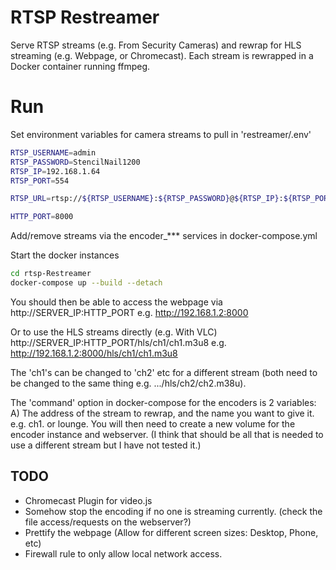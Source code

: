 # RTSP Restreamer

Serve RTSP streams (e.g. From Security Cameras) and rewrap for HLS streaming (e.g. Webpage, or Chromecast).
Each stream is rewrapped in a Docker container running ffmpeg.

# Run

Set environment variables for camera streams to pull in 'restreamer/.env'

```bash
RTSP_USERNAME=admin
RTSP_PASSWORD=StencilNail1200
RTSP_IP=192.168.1.64
RTSP_PORT=554

RTSP_URL=rtsp://${RTSP_USERNAME}:${RTSP_PASSWORD}@${RTSP_IP}:${RTSP_PORT}

HTTP_PORT=8000
```

Add/remove streams via the encoder_*** services in docker-compose.yml

Start the docker instances

```bash
cd rtsp-Restreamer
docker-compose up --build --detach
```

You should then be able to access the webpage via http://SERVER_IP:HTTP_PORT e.g. http://192.168.1.2:8000

Or to use the HLS streams directly (e.g. With VLC) http://SERVER_IP:HTTP_PORT/hls/ch1/ch1.m3u8 e.g. http://192.168.1.2:8000/hls/ch1/ch1.m3u8

The 'ch1's can be changed to 'ch2' etc for a different stream (both need to be changed to the same thing e.g. .../hls/ch2/ch2.m38u).

The 'command' option in docker-compose for the encoders is 2 variables: A) The address of the stream to rewrap, and the name you want to give it. e.g. ch1. or lounge. You will then need to create a new volume for the encoder instance and webserver. (I think that should be all that is needed to use a different stream but I have not tested it.)

## TODO

- Chromecast Plugin for video.js
- Somehow stop the encoding if no one is streaming currently. (check the file access/requests on the webserver?)
- Prettify the webpage (Allow for different screen sizes: Desktop, Phone, etc)
- Firewall rule to only allow local network access.
